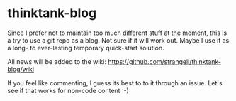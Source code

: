 # thinktank-blog
Since I prefer not to maintain too much different stuff at the moment, this is a try to use a git repo as a blog. Not sure if it will work out. Maybe I use it as a long- to ever-lasting temporary quick-start solution.

All news will be added to the wiki: 
https://github.com/strangeli/thinktank-blog/wiki

If you feel like commenting, I guess its best to to it through an issue.
Let's see if that works for non-code content :-)
